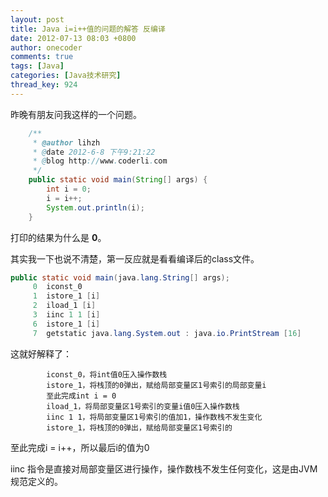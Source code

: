 ```yaml
---
layout: post
title: Java i=i++值的问题的解答 反编译
date: 2012-07-13 08:03 +0800
author: onecoder
comments: true
tags: [Java]
categories: [Java技术研究]
thread_key: 924
---
```

昨晚有朋友问我这样的一个问题。
	
```java	
	/**
	 * @author lihzh
	 * @date 2012-6-8 下午9:21:22
	 * @blog http://www.coderli.com
	 */
	public static void main(String[] args) {
		int i = 0;
		i = i++;
		System.out.println(i);
	}
```

打印的结果为什么是 **0**。

其实我一下也说不清楚，第一反应就是看看编译后的class文件。

```java
public static void main(java.lang.String[] args);
     0  iconst_0
     1  istore_1 [i]
     2  iload_1 [i]
     3  iinc 1 1 [i]
     6  istore_1 [i]
     7  getstatic java.lang.System.out : java.io.PrintStream [16]
```

这就好解释了：

```text
		iconst_0，将int值0压入操作数栈		
		istore_1，将栈顶的0弹出，赋给局部变量区1号索引的局部变量i
		至此完成int i = 0
		iload_1，将局部变量区1号索引的变量i值0压入操作数栈
		iinc 1 1，将局部变量区1号索引的值加1，操作数栈不发生变化
		istore_1，将栈顶的0弹出，赋给局部变量区1号索引的
```

至此完成i = i++，所以最后i的值为0

iinc 指令是直接对局部变量区进行操作，操作数栈不发生任何变化，这是由JVM规范定义的。